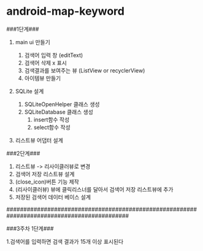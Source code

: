 # android-map-keyword

###1단계###

1. main ui 만들기
   1. 검색어 입력 창 (editText)
   2. 검색어 삭제 x 표시
   3. 검색결과를 보여주는 뷰 (ListView or recyclerView)
   4. 아이템뷰 만들기

2. SQLite 설계
   1. SQLiteOpenHelper 클래스 생성
   2. SQLiteDatabase 클래스 생성
      1. insert함수 작성
      2. select함수 작성

3. 리스트뷰 어댑터 설계

###2단계###

1. 리스트뷰 -> 리사이클러뷰로 변경
2. 검색어 저장 리스트뷰 설계
3. (close_icon)버튼 기능 제작
4. (리사이클러뷰) 뷰에 클릭리스너를 달아서 검색어 저장 리스트뷰에 추가
5. 저장된 검색어 데이터 베이스 설계

############################################################################################

###3주차 1단계###

1.검색어를 입력하면 검색 결과가 15개 이상 표시된다
